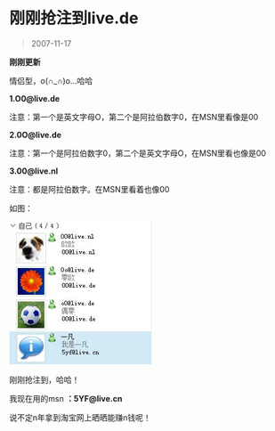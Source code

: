 # 刚刚抢注到live.de 

> 2007-11-17

<div class="pcs-article-content_ptkaiapt4bxy_baiduscarticle" id="detailArticleContent_ptkaiapt4bxy_baiduscarticle">
 <p>
  <strong>
   刚刚更新
  </strong>
 </p>
 <p>
  情侣型，o(∩_∩)o...哈哈
 </p>
 <p>
  <strong>
   1.O0@live.de
  </strong>
 </p>
 <p>
  注意：第一个是英文字母O，第二个是阿拉伯数字0，在MSN里看像是00
 </p>
 <p>
  <strong>
   2.0O@live.de
  </strong>
 </p>
 <p>
  注意：第一个是阿拉伯数字0，第二个是英文字母O，在MSN里看也像是00
 </p>
 <p>
  <strong>
   3.00@live.nl
  </strong>
 </p>
 <p>
  注意：都是阿拉伯数字。在MSN里看着也像00
 </p>
 <p>
  如图：
 </p>
 <p>
  <img src="images/6392c13be1b0037f7158b15e2afead75.jpg"/>
 </p>
 <p>
  刚刚抢注到，哈哈！
 </p>
 <p>
  我现在用的msn
  <strong>
   ：5YF@live.cn
  </strong>
 </p>
 <p>
  说不定n年拿到淘宝网上晒晒能赚n钱呢！
 </p>
 <p>
  <br/>
 </p>
</div>


